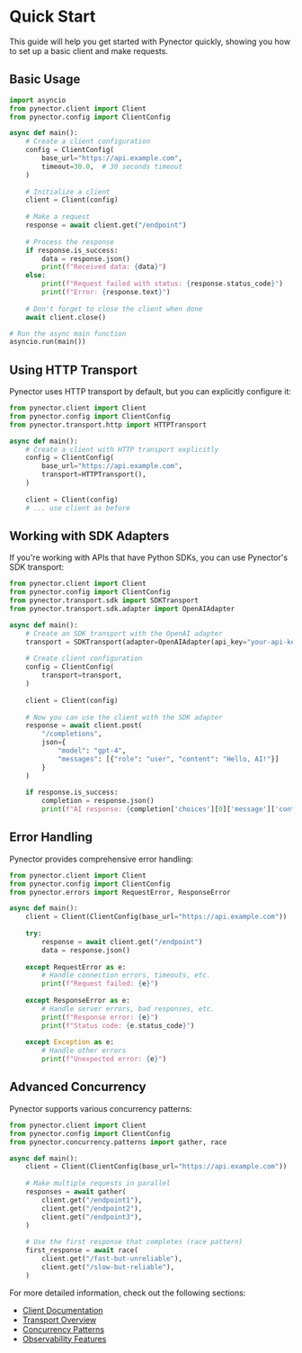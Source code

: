 # Quick Start

This guide will help you get started with Pynector quickly, showing you how to
set up a basic client and make requests.

## Basic Usage

```python
import asyncio
from pynector.client import Client
from pynector.config import ClientConfig

async def main():
    # Create a client configuration
    config = ClientConfig(
        base_url="https://api.example.com",
        timeout=30.0,  # 30 seconds timeout
    )
    
    # Initialize a client
    client = Client(config)
    
    # Make a request
    response = await client.get("/endpoint")
    
    # Process the response
    if response.is_success:
        data = response.json()
        print(f"Received data: {data}")
    else:
        print(f"Request failed with status: {response.status_code}")
        print(f"Error: {response.text}")
    
    # Don't forget to close the client when done
    await client.close()

# Run the async main function
asyncio.run(main())
```

## Using HTTP Transport

Pynector uses HTTP transport by default, but you can explicitly configure it:

```python
from pynector.client import Client
from pynector.config import ClientConfig
from pynector.transport.http import HTTPTransport

async def main():
    # Create a client with HTTP transport explicitly
    config = ClientConfig(
        base_url="https://api.example.com",
        transport=HTTPTransport(),
    )
    
    client = Client(config)
    # ... use client as before
```

## Working with SDK Adapters

If you're working with APIs that have Python SDKs, you can use Pynector's SDK
transport:

```python
from pynector.client import Client
from pynector.config import ClientConfig
from pynector.transport.sdk import SDKTransport
from pynector.transport.sdk.adapter import OpenAIAdapter

async def main():
    # Create an SDK transport with the OpenAI adapter
    transport = SDKTransport(adapter=OpenAIAdapter(api_key="your-api-key"))
    
    # Create client configuration
    config = ClientConfig(
        transport=transport,
    )
    
    client = Client(config)
    
    # Now you can use the client with the SDK adapter
    response = await client.post(
        "/completions", 
        json={
            "model": "gpt-4",
            "messages": [{"role": "user", "content": "Hello, AI!"}]
        }
    )
    
    if response.is_success:
        completion = response.json()
        print(f"AI response: {completion['choices'][0]['message']['content']}")
```

## Error Handling

Pynector provides comprehensive error handling:

```python
from pynector.client import Client
from pynector.config import ClientConfig
from pynector.errors import RequestError, ResponseError

async def main():
    client = Client(ClientConfig(base_url="https://api.example.com"))
    
    try:
        response = await client.get("/endpoint")
        data = response.json()
        
    except RequestError as e:
        # Handle connection errors, timeouts, etc.
        print(f"Request failed: {e}")
        
    except ResponseError as e:
        # Handle server errors, bad responses, etc.
        print(f"Response error: {e}")
        print(f"Status code: {e.status_code}")
        
    except Exception as e:
        # Handle other errors
        print(f"Unexpected error: {e}")
```

## Advanced Concurrency

Pynector supports various concurrency patterns:

```python
from pynector.client import Client
from pynector.config import ClientConfig
from pynector.concurrency.patterns import gather, race

async def main():
    client = Client(ClientConfig(base_url="https://api.example.com"))
    
    # Make multiple requests in parallel
    responses = await gather(
        client.get("/endpoint1"),
        client.get("/endpoint2"),
        client.get("/endpoint3"),
    )
    
    # Use the first response that completes (race pattern)
    first_response = await race(
        client.get("/fast-but-unreliable"),
        client.get("/slow-but-reliable"),
    )
```

For more detailed information, check out the following sections:

- [Client Documentation](../client.md)
- [Transport Overview](../transport.md)
- [Concurrency Patterns](../concurrency.md)
- [Observability Features](../observability.md)

